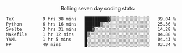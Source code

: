 <!--<p align="center">
  <img width="auto" src ="https://github-readme-stats.vercel.app/api/top-langs/?username=syrkis&layout=compact&hide_border=true&theme=darcula&bg_color=00000000&langs_count=6&hide=jupyter%20notebook,JavaScript,HTML" width = 400>
      <img src ="https://github-readme-streak-stats.herokuapp.com?user=syrkis&theme=darcula&hide_border=true&background=FFFFFF00" width = 400>

</p>-->
<p align="center">Rolling seven day coding stats:</p>
<!--START_SECTION:waka-->

```text
TeX           9 hrs 38 mins   █████████▓░░░░░░░░░░░░░░░   39.04 %
Python        6 hrs 16 mins   ██████▒░░░░░░░░░░░░░░░░░░   25.36 %
Svelte        3 hrs 31 mins   ███▓░░░░░░░░░░░░░░░░░░░░░   14.28 %
Makefile      1 hr 12 mins    █▒░░░░░░░░░░░░░░░░░░░░░░░   04.88 %
YAML          1 hr 5 mins     █░░░░░░░░░░░░░░░░░░░░░░░░   04.43 %
F#            49 mins         █░░░░░░░░░░░░░░░░░░░░░░░░   03.34 %
```

<!--END_SECTION:waka-->
